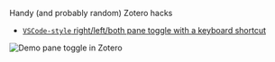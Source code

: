 Handy (and probably random) Zotero hacks

- [`VSCode-style` right/left/both pane toggle with a keyboard shortcut](zotero-pane-toggle.md)

![Demo pane toggle in Zotero](https://github.com/user-attachments/assets/c7dab2cd-33fe-4a68-b8b6-91b5833745bf)

